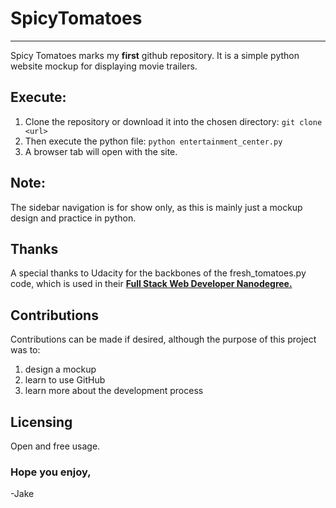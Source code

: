 #  SpicyTomatoes
------------------------------------------------------------------------------
Spicy Tomatoes marks my **first** github repository. 
It is a simple python website mockup for displaying movie trailers.

##  Execute:
  1. Clone the repository or download it into the chosen directory: 
  `git clone <url>`
  2. Then execute the python file:
  `python entertainment_center.py`
  3. A browser tab will open with the site.
  
##  Note:

The sidebar navigation is for show only, as this is mainly just a mockup design and practice in python.

##  Thanks

A special thanks to Udacity for the backbones of the fresh_tomatoes.py code,
which is used in their [**Full Stack Web Developer Nanodegree.**](https://www.udacity.com/course/full-stack-web-developer-nanodegree--nd004)

##  Contributions 

Contributions can be made if desired, although the purpose of this project was to:
  1. design a mockup
  2. learn to use GitHub
  3. learn more about the development process
  
##  Licensing
  
Open and free usage.
  
###  Hope you enjoy,
  
 -Jake
